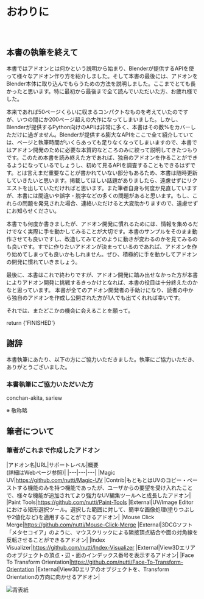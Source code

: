 <div id="sect_title_img_0_0"></div>

<div id="sect_title_text"></div>

# おわりに

<div id="preface"></div>

###### 　


## 本書の執筆を終えて

本書ではアドオンとは何かという説明から始まり、Blenderが提供するAPIを使って様々なアドオン作り方を紹介しました。そして本書の最後には、アドオンをBlender本体に取り込んでもらうための方法を説明しました。ここまでとても長かったと思います。特に最初から最後まで全て読んでいただいた方、お疲れ様でした。

本来であれば50ページくらいに収まるコンパクトなものを考えていたのですが、いつの間にか200ページ超えの大作になってしまいました。しかし、Blenderが提供するPython向けのAPIは非常に多く、本書はその数%をカバーしただけに過ぎません。Blenderが提供する膨大なAPIをここで全て紹介していては、ページと執筆時間がいくらあっても足りなくなってしまいますので、本書ではアドオン開発のために必要な本質的なところのみに絞って説明してきたつもりです。このため本書を読み終えた方であれば、独自のアドオンを作ることができるようになっているでしょうし、初めて見るAPIを調査することもできるはずです。とは言えまだ重要なことが書かれていない部分もあるため、本書は随時更新していきたいと思います。掲載してほしい話題がありましたら、遠慮せずにリクエストを出していただければと思います。また筆者自身も何度か見直していますが、本書には間違いや誤字・脱字などの多くの問題があると思います。もし、これらの問題を発見された場合、連絡いただけると大変助かりますので、遠慮せずにお知らせください。

本書でも何度か書きましたが、アドオン開発に慣れるためには、情報を集めるだけでなく実際に手を動かしてみることが大切です。本書のサンプルをそのまま動作させても良いですし、改造してみてどのように動きが変わるのかを見てみるのも良いです。すでに作りたいアドオンが決まっているのであれば、アドオンを作り始めてしまっても良いかもしれません。ぜひ、積極的に手を動かしてアドオンの開発に慣れていきましょう。

最後に、本書はこれで終わりですが、アドオン開発に踏み出せなかった方が本書によりアドオン開発に挑戦するきっかけとなれば、本書の役目は十分終えたのかなと思っています。
本書が全てのアドオン開発者の手助けになり、読者の中から独自のアドオンを作成し公開された方が1人でも出てくれれば幸いです。

それでは、またどこかの機会に会えることを願って。

return {'FINISHED'}

## 謝辞

本書執筆にあたり、以下の方にご協力いただきました。執筆にご協力いただき、ありがとうございました。

### 本書執筆にご協力いただいた方

conchan-akita, sariew

※ 敬称略

## 筆者について

### 筆者がこれまで作成したアドオン

|アドオン名|URL|サポートレベル|概要<br>(詳細はWebページ参照)|
|---|---|---|
|Magic UV|https://github.com/nutti/Magic-UV |Contrib|もともとはUVのコピー・ペーストする機能のみを持つ機能であったが、ユーザからの要望を受け入れたことで、様々な機能が追加されてより強力なUV編集ツールへと成長したアドオン|
|Paint Tools|https://github.com/nutti/Paint-Tools |External|UV/Image Editorにおける矩形選択ツール。選択した範囲に対して、簡単な画像処理(塗りつぶしや2値化など)を適用することができるアドオン|
|Mouse Click Merge|https://github.com/nutti/Mouse-Click-Merge |External|3DCGソフト「メタセコイア」のように、マウスクリックによる隣接頂点結合や面の対角線を反転させることができるアドオン|
|Index Visualizer|https://github.com/nutti/Index-Visualizer |External|View3Dエリアのオブジェクトの頂点・辺・面のインデックス番号を表示するアドオン|
|Face To Transform Orientation|https://github.com/nutti/Face-To-Transform-Orientation |External|View3Dエリアのオブジェクトを、Transform Orientationの方向に向かせるアドオン|

![背表紙](https://dl.dropboxusercontent.com/s/v6zq4lyp06wo6v7/back_cover.png)
